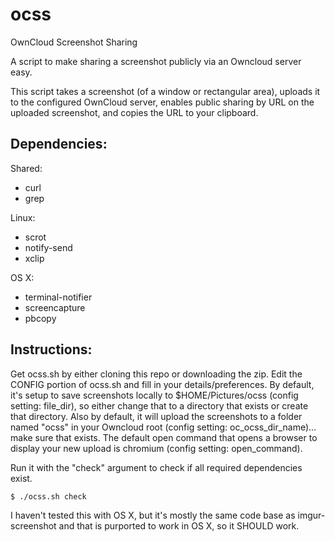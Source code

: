 ocss
====

OwnCloud Screenshot Sharing

A script to make sharing a screenshot publicly via an Owncloud server easy.

This script takes a screenshot (of a window or rectangular area), uploads it to the configured OwnCloud server, enables public sharing by URL on the uploaded screenshot, and copies the URL to your clipboard.


Dependencies:
-------------

Shared:
  - curl
  - grep

Linux:
  - scrot
  - notify-send
  - xclip

OS X:
  - terminal-notifier
  - screencapture
  - pbcopy


Instructions:
-------------

Get ocss.sh by either cloning this repo or downloading the zip.
Edit the CONFIG portion of ocss.sh and fill in your details/preferences.  By default, it's setup to save screenshots locally to $HOME/Pictures/ocss (config setting: file_dir), so either change that to a directory that exists or create that directory.  Also by default, it will upload the screenshots to a folder named "ocss" in your Owncloud root (config setting: oc_ocss_dir_name)... make sure that exists.  The default open command that opens a browser to display your new upload is chromium (config setting: open_command).

Run it with the "check" argument to check if all required dependencies exist.

`$ ./ocss.sh check`

I haven't tested this with OS X, but it's mostly the same code base as imgur-screenshot and that is purported to work in OS X, so it SHOULD work.
